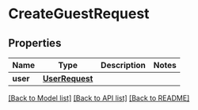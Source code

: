 # CreateGuestRequest

## Properties
Name | Type | Description | Notes
------------ | ------------- | ------------- | -------------
**user** | [**UserRequest**](UserRequest.md) |  | 

[[Back to Model list]](../README.md#documentation-for-models) [[Back to API list]](../README.md#documentation-for-api-endpoints) [[Back to README]](../README.md)


